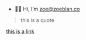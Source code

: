 - 🧚‍♀️ Hi, I’m zoe@zoeblan.co
>this is a quote
>
[this is a link](https://zoeblan.co)


<!---
VirtualDisk/VirtualDisk is a ✨ special ✨ repository because its `README.md` (this file) appears on your GitHub profile.
You can click the Preview link to take a look at your changes.
--->
